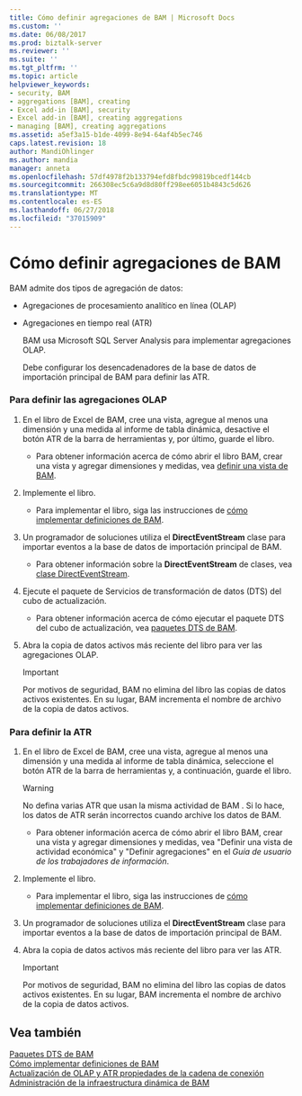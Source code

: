 ```yaml
---
title: Cómo definir agregaciones de BAM | Microsoft Docs
ms.custom: ''
ms.date: 06/08/2017
ms.prod: biztalk-server
ms.reviewer: ''
ms.suite: ''
ms.tgt_pltfrm: ''
ms.topic: article
helpviewer_keywords:
- security, BAM
- aggregations [BAM], creating
- Excel add-in [BAM], security
- Excel add-in [BAM], creating aggregations
- managing [BAM], creating aggregations
ms.assetid: a5ef3a15-b1de-4099-8e94-64af4b5ec746
caps.latest.revision: 18
author: MandiOhlinger
ms.author: mandia
manager: anneta
ms.openlocfilehash: 57df4978f2b133794efd8fbdc99819bcedf144cb
ms.sourcegitcommit: 266308ec5c6a9d8d80ff298ee6051b4843c5d626
ms.translationtype: MT
ms.contentlocale: es-ES
ms.lasthandoff: 06/27/2018
ms.locfileid: "37015909"
---
```

# <a name="how-to-define-bam-aggregations"></a>Cómo definir agregaciones de BAM
BAM admite dos tipos de agregación de datos:  
  
- Agregaciones de procesamiento analítico en línea (OLAP)  
  
- Agregaciones en tiempo real (ATR)  
  
  BAM usa Microsoft SQL Server Analysis para implementar agregaciones OLAP.  
  
  Debe configurar los desencadenadores de la base de datos de importación principal de BAM para definir las ATR.  
  
### <a name="to-define-olap-aggregations"></a>Para definir las agregaciones OLAP  
  
1.  En el libro de Excel de BAM, cree una vista, agregue al menos una dimensión y una medida al informe de tabla dinámica, desactive el botón ATR de la barra de herramientas y, por último, guarde el libro.  
  
    -   Para obtener información acerca de cómo abrir el libro BAM, crear una vista y agregar dimensiones y medidas, vea [definir una vista de BAM](../core/defining-a-bam-view.md).  
  
2.  Implemente el libro.  
  
    -   Para implementar el libro, siga las instrucciones de [cómo implementar definiciones de BAM](../core/how-to-deploy-bam-definitions.md).  
  
3.  Un programador de soluciones utiliza el **DirectEventStream** clase para importar eventos a la base de datos de importación principal de BAM.  
  
    -   Para obtener información sobre la **DirectEventStream** de clases, vea [clase DirectEventStream](http://msdn.microsoft.com/library/microsoft.biztalk.bam.eventobservation.directeventstream.aspx).  
  
4.  Ejecute el paquete de Servicios de transformación de datos (DTS) del cubo de actualización.  
  
    -   Para obtener información acerca de cómo ejecutar el paquete DTS del cubo de actualización, vea [paquetes DTS de BAM](../core/bam-dts-packages.md).  
  
5.  Abra la copia de datos activos más reciente del libro para ver las agregaciones OLAP.  
  
    > [!IMPORTANT]
    >  Por motivos de seguridad, BAM no elimina del libro las copias de datos activos existentes. En su lugar, BAM incrementa el nombre de archivo de la copia de datos activos.  
  
### <a name="to-define-the-rta"></a>Para definir la ATR  
  
1.  En el libro de Excel de BAM, cree una vista, agregue al menos una dimensión y una medida al informe de tabla dinámica, seleccione el botón ATR de la barra de herramientas y, a continuación, guarde el libro.  
  
    > [!WARNING]
    >  No defina varias ATR que usan la misma actividad de BAM . Si lo hace, los datos de ATR serán incorrectos cuando archive los datos de BAM.  
  
    -   Para obtener información acerca de cómo abrir el libro BAM, crear una vista y agregar dimensiones y medidas, vea "Definir una vista de actividad económica" y "Definir agregaciones" en el *Guía de usuario de los trabajadores de información*.  
  
2.  Implemente el libro.  
  
    -   Para implementar el libro, siga las instrucciones de [cómo implementar definiciones de BAM](../core/how-to-deploy-bam-definitions.md).  
  
3.  Un programador de soluciones utiliza el **DirectEventStream** clase para importar eventos a la base de datos de importación principal de BAM.  

  
4.  Abra la copia de datos activos más reciente del libro para ver las ATR.  
  
    > [!IMPORTANT]
    >  Por motivos de seguridad, BAM no elimina del libro las copias de datos activos existentes. En su lugar, BAM incrementa el nombre de archivo de la copia de datos activos.  
  
## <a name="see-also"></a>Vea también  
 [Paquetes DTS de BAM](../core/bam-dts-packages.md)   
 [Cómo implementar definiciones de BAM](../core/how-to-deploy-bam-definitions.md)   
 [Actualización de OLAP y ATR propiedades de la cadena de conexión](../core/updating-olap-and-rta-connection-string-properties.md)   
 [Administración de la infraestructura dinámica de BAM](../core/managing-the-bam-dynamic-infrastructure.md)